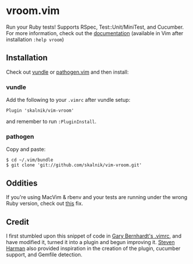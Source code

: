 vroom.vim
=========

Run your Ruby tests! Supports RSpec, Test::Unit/MiniTest, and Cucumber. For more
information, check out the
[documentation](http://vim-doc.heroku.com/view?https://raw.githubusercontent.com/skalnik/vim-vroom/master/doc/vroom.txt)
(available in Vim after installation `:help vroom`)

Installation
------------

Check out [vundle](https://github.com/gmarik/vundle) or
[pathogen.vim](https://github.com/tpope/vim-pathogen) and then install:

### vundle

Add the following to your `.vimrc` after vundle setup:

    Plugin 'skalnik/vim-vroom'

and remember to run `:PluginInstall`.

### pathogen

Copy and paste:

    $ cd ~/.vim/bundle
    $ git clone 'git://github.com/skalnik/vim-vroom.git'


Oddities
--------

If you're using MacVim & rbenv and your tests are running under the wrong Ruby version, check out
[this](http://vim.1045645.n5.nabble.com/MacVim-and-PATH-td3388705.html#a3392363) fix.

Credit
------

I first stumbled upon this snippet of code in [Gary Bernhardt's
.vimrc](https://github.com/garybernhardt/dotfiles/blob/master/.vimrc), and have
modified it, turned it into a plugin and begun improving it. [Steven
Harman](http://github.com/stevenharman) also provided inspiration in the
creation of the plugin, cucumber support, and Gemfile detection.
